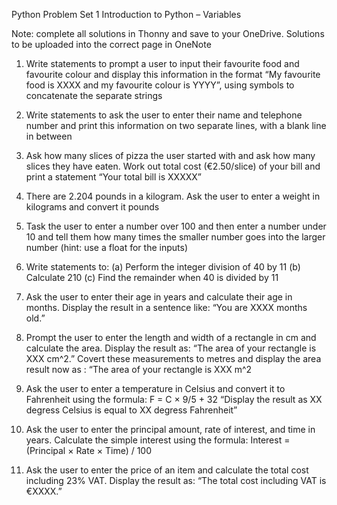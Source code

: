 Python Problem Set 1
Introduction to Python – Variables

Note: complete all solutions in Thonny and save to your OneDrive. Solutions to be uploaded into the correct page in OneNote

1.	Write statements to prompt a user to input their favourite food and favourite colour and display this information in the format “My favourite food is XXXX and my favourite colour is YYYY”, using symbols to concatenate the separate strings
2.	Write statements to ask the user to enter their name and telephone number and print this information on two separate lines, with a blank line in between
3.	Ask how many slices of pizza the user started with and ask how many slices they have eaten. Work out total cost (€2.50/slice) of your bill and print a statement “Your total bill is XXXXX”
4.	There are 2.204 pounds in a kilogram. Ask the user to enter a weight in kilograms and convert it pounds
5.	Task the user to enter a number over 100 and then enter a number under 10 and tell them how many times the smaller number goes into the larger number (hint: use a float for the inputs)
6.	Write statements to:
(a)	Perform the integer division of 40 by 11
(b)	Calculate 210
(c)	Find the remainder when 40 is divided by 11

7.	Ask the user to enter their age in years and calculate their age in months. Display the result in a sentence like:
“You are XXXX months old.”
8.	Prompt the user to enter the length and width of a rectangle in cm and calculate the area.
Display the result as:
“The area of your rectangle is XXX cm^2.”
Covert these measurements to metres and display the area result now as :
“The area of your rectangle is XXX m^2
9.	Ask the user to enter a temperature in Celsius and convert it to Fahrenheit using the formula:
F = C × 9/5 + 32
“Display the result as XX degress Celsius is equal to XX degress Fahrenheit”
10.	Ask the user to enter the principal amount, rate of interest, and time in years.
Calculate the simple interest using the formula:
Interest = (Principal × Rate × Time) / 100
11.	Ask the user to enter the price of an item and calculate the total cost including 23% VAT.
Display the result as:
“The total cost including VAT is €XXXX.”

